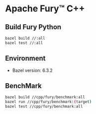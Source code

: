 # Apache Fury™ C++

## Build Fury Python

```bash
bazel build //:all
bazel test //:all
```

## Environment

- Bazel version: 6.3.2

## BenchMark

```bash
bazel build //cpp/fury/benchmark:all
bazel run //cpp/fury/benchmark:(target)
bazel test //cpp/fury/benchmark:all
```
